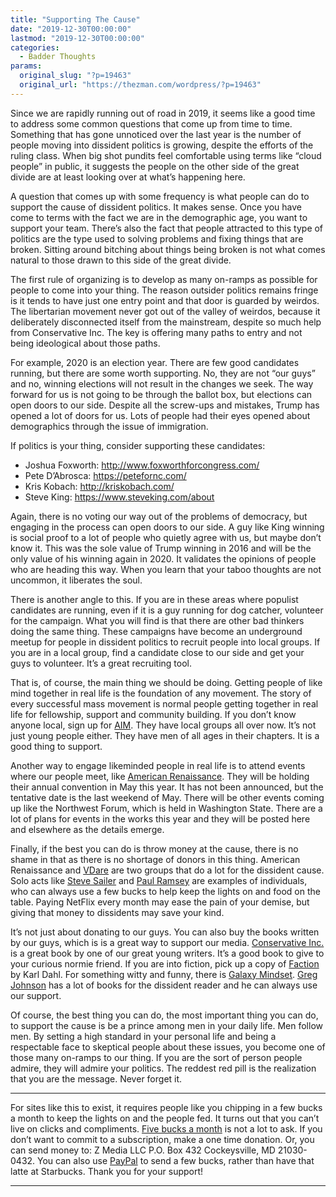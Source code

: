 ```yaml
---
title: "Supporting The Cause"
date: "2019-12-30T00:00:00"
lastmod: "2019-12-30T00:00:00"
categories:
  - Badder Thoughts
params:
  original_slug: "?p=19463"
  original_url: "https://thezman.com/wordpress/?p=19463"
---
```


Since we are rapidly running out of road in 2019, it seems like a good
time to address some common questions that come up from time to time.
Something that has gone unnoticed over the last year is the number of
people moving into dissident politics is growing, despite the efforts of
the ruling class. When big shot pundits feel comfortable using terms
like “cloud people” in public, it suggests the people on the other side
of the great divide are at least looking over at what’s happening here.

A question that comes up with some frequency is what people can do to
support the cause of dissident politics. It makes sense. Once you have
come to terms with the fact we are in the demographic age, you want to
support your team. There’s also the fact that people attracted to this
type of politics are the type used to solving problems and fixing things
that are broken. Sitting around bitching about things being broken is
not what comes natural to those drawn to this side of the great divide.

The first rule of organizing is to develop as many on-ramps as possible
for people to come into your thing. The reason outsider politics remains
fringe is it tends to have just one entry point and that door is guarded
by weirdos. The libertarian movement never got out of the valley of
weirdos, because it deliberately disconnected itself from the
mainstream, despite so much help from Conservative Inc. The key is
offering many paths to entry and not being ideological about those
paths.

For example, 2020 is an election year. There are few good candidates
running, but there are some worth supporting. No, they are not “our
guys” and no, winning elections will not result in the changes we seek.
The way forward for us is not going to be through the ballot box, but
elections can open doors to our side. Despite all the screw-ups and
mistakes, Trump has opened a lot of doors for us. Lots of people had
their eyes opened about demographics through the issue of immigration.

If politics is your thing, consider supporting these candidates:

-   Joshua Foxworth:
    <a href="http://www.foxworthforcongress.com/" rel="noopener noreferrer"
    target="_blank">http://www.foxworthforcongress.com/</a>
-   Pete D’Abrosca:
    <a href="https://petefornc.com/" rel="noopener noreferrer"
    target="_blank">https://petefornc.com/</a>
-   Kris Kobach:
    <a href="http://kriskobach.com/" rel="noopener noreferrer"
    target="_blank">http://kriskobach.com/</a>
-   Steve King:
    <a href="https://www.steveking.com/about" rel="noopener noreferrer"
    target="_blank">https://www.steveking.com/about</a>

Again, there is no voting our way out of the problems of democracy, but
engaging in the process can open doors to our side. A guy like King
winning is social proof to a lot of people who quietly agree with us,
but maybe don’t know it. This was the sole value of Trump winning in
2016 and will be the only value of his winning again in 2020. It
validates the opinions of people who are heading this way. When you
learn that your taboo thoughts are not uncommon, it liberates the soul.

There is another angle to this. If you are in these areas where populist
candidates are running, even if it is a guy running for dog catcher,
volunteer for the campaign. What you will find is that there are other
bad thinkers doing the same thing. These campaigns have become an
underground meetup for people in dissident politics to recruit people
into local groups. If you are in a local group, find a candidate close
to our side and get your guys to volunteer. It’s a great recruiting
tool.

That is, of course, the main thing we should be doing. Getting people of
like mind together in real life is the foundation of any movement. The
story of every successful mass movement is normal people getting
together in real life for fellowship, support and community building. If
you don’t know anyone local, sign up for
<a href="https://www.americanidentitymovement.com/"
rel="noopener noreferrer" target="_blank">AIM</a>. They have local
groups all over now. It’s not just young people either. They have men of
all ages in their chapters. It is a good thing to support.

Another way to engage likeminded people in real life is to attend events
where our people meet, like
<a href="https://www.amren.com/" rel="noopener noreferrer"
target="_blank">American Renaissance</a>. They will be holding their
annual convention in May this year. It has not been announced, but the
tentative date is the last weekend of May. There will be other events
coming up like the Northwest Forum, which is held in Washington State.
There are a lot of plans for events in the works this year and they will
be posted here and elsewhere as the details emerge.

Finally, if the best you can do is throw money at the cause, there is no
shame in that as there is no shortage of donors in this thing. American
Renaissance and <a
href="https://vdare.com/solicitations/vdare-has-been-america-first-for-20-years-now-we-need-your-help"
rel="noopener noreferrer" target="_blank">VDare</a> are two groups that
do a lot for the dissident cause. Solo acts like <a
href="https://www.unz.com/isteve/booze-and-the-muse-why-were-great-american-writers-so-often-drunks/"
rel="noopener noreferrer" target="_blank">Steve Sailer</a> and
<a href="https://twitter.com/ramzpaul" rel="noopener noreferrer"
target="_blank">Paul Ramsey</a> are examples of individuals, who can
always use a few bucks to help keep the lights on and food on the table.
Paying NetFlix every month may ease the pain of your demise, but giving
that money to dissidents may save your kind.

It’s not just about donating to our guys. You can also buy the books
written by our guys, which is is a great way to support our media. <a
href="https://www.amazon.com/Conservatism-Inc-Battle-American-Right/dp/1912975556/"
rel="noopener noreferrer" target="_blank">Conservative Inc.</a> is a
great book by one of our great young writers. It’s a good book to give
to your curious normie friend. If you are into fiction, pick up a copy
of <a href="https://www.amazon.com/Faction-Karl-Dahl/dp/1082596450/"
rel="noopener noreferrer" target="_blank">Faction</a> by Karl Dahl. For
something witty and funny, there is <a
href="https://www.amazon.com/Galaxy-Brainset-How-Like-Intellectual-ebook/dp/B07LC3YCVQ/"
rel="noopener noreferrer" target="_blank">Galaxy Mindset</a>. <a
href="https://www.counter-currents.com/category/counter-currents-title/"
rel="noopener noreferrer" target="_blank">Greg Johnson</a> has a lot of
books for the dissident reader and he can always use our support.

Of course, the best thing you can do, the most important thing you can
do, to support the cause is be a prince among men in your daily life.
Men follow men. By setting a high standard in your personal life and
being a respectable face to skeptical people about these issues, you
become one of those many on-ramps to our thing. If you are the sort of
person people admire, they will admire your politics. The reddest red
pill is the realization that you are the message. Never forget it.

------------------------------------------------------------------------

For sites like this to exist, it requires people like you chipping in a
few bucks a month to keep the lights on and the people fed. It turns out
that you can’t live on clicks and compliments.
<a href="https://www.subscribestar.com/the-z-blog"
rel="noopener noreferrer" target="_blank">Five bucks a month</a> is not
a lot to ask. If you don’t want to commit to a subscription, make a one
time donation. Or, you can send money to: Z Media LLC P.O. Box 432
Cockeysville, MD 21030-0432. You can also use <a
href="https://www.paypal.com/cgi-bin/webscr?cmd=_s-xclick&amp;hosted_button_id=UDAS2Q8JYA6CN&amp;source=url"
rel="noopener noreferrer" target="_blank">PayPal</a> to send a few
bucks, rather than have that latte at Starbucks. Thank you for your
support!

------------------------------------------------------------------------
